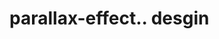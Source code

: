 # parallax-effect.. desgin                                                                                                                                              
